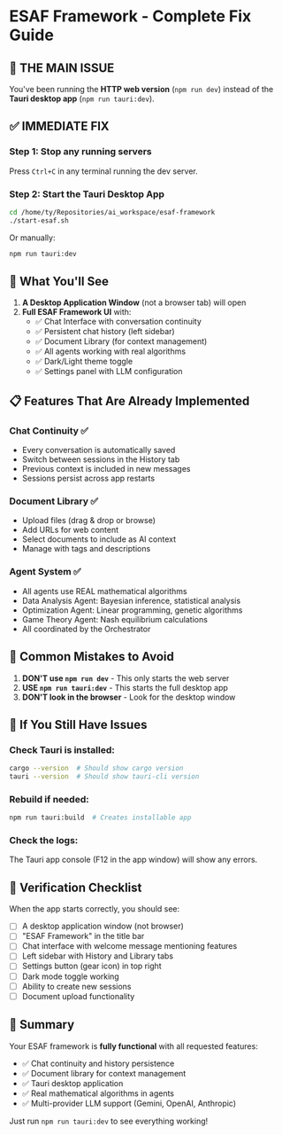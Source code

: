 # ESAF Framework - Complete Fix Guide

## 🔴 THE MAIN ISSUE
You've been running the **HTTP web version** (`npm run dev`) instead of the **Tauri desktop app** (`npm run tauri:dev`).

## ✅ IMMEDIATE FIX

### Step 1: Stop any running servers
Press `Ctrl+C` in any terminal running the dev server.

### Step 2: Start the Tauri Desktop App
```bash
cd /home/ty/Repositories/ai_workspace/esaf-framework
./start-esaf.sh
```

Or manually:
```bash
npm run tauri:dev
```

## 🎯 What You'll See

1. **A Desktop Application Window** (not a browser tab) will open
2. **Full ESAF Framework UI** with:
   - ✅ Chat Interface with conversation continuity
   - ✅ Persistent chat history (left sidebar)
   - ✅ Document Library (for context management)
   - ✅ All agents working with real algorithms
   - ✅ Dark/Light theme toggle
   - ✅ Settings panel with LLM configuration

## 📋 Features That Are Already Implemented

### Chat Continuity ✅
- Every conversation is automatically saved
- Switch between sessions in the History tab
- Previous context is included in new messages
- Sessions persist across app restarts

### Document Library ✅
- Upload files (drag & drop or browse)
- Add URLs for web content
- Select documents to include as AI context
- Manage with tags and descriptions

### Agent System ✅
- All agents use REAL mathematical algorithms
- Data Analysis Agent: Bayesian inference, statistical analysis
- Optimization Agent: Linear programming, genetic algorithms
- Game Theory Agent: Nash equilibrium calculations
- All coordinated by the Orchestrator

## 🚨 Common Mistakes to Avoid

1. **DON'T use `npm run dev`** - This only starts the web server
2. **USE `npm run tauri:dev`** - This starts the full desktop app
3. **DON'T look in the browser** - Look for the desktop window

## 🔧 If You Still Have Issues

### Check Tauri is installed:
```bash
cargo --version  # Should show cargo version
tauri --version  # Should show tauri-cli version
```

### Rebuild if needed:
```bash
npm run tauri:build  # Creates installable app
```

### Check the logs:
The Tauri app console (F12 in the app window) will show any errors.

## 📝 Verification Checklist

When the app starts correctly, you should see:
- [ ] A desktop application window (not browser)
- [ ] "ESAF Framework" in the title bar
- [ ] Chat interface with welcome message mentioning features
- [ ] Left sidebar with History and Library tabs
- [ ] Settings button (gear icon) in top right
- [ ] Dark mode toggle working
- [ ] Ability to create new sessions
- [ ] Document upload functionality

## 🎉 Summary

Your ESAF framework is **fully functional** with all requested features:
- ✅ Chat continuity and history persistence
- ✅ Document library for context management  
- ✅ Tauri desktop application
- ✅ Real mathematical algorithms in agents
- ✅ Multi-provider LLM support (Gemini, OpenAI, Anthropic)

Just run `npm run tauri:dev` to see everything working!
